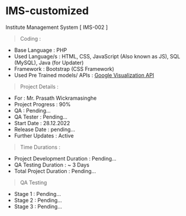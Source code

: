 # IMS-customized
Institute Management System
[ IMS-002 ]

> Coding :
- Base Language : PHP
- Used Language/s : HTML, CSS, JavaScript (Also known as JS), SQL (MySQL), Java (for Updater)
- Framework : Bootstrap (CSS Framework)
- Used Pre Trained models/ APIs : [Google Visualization API](https://developers.google.com/chart/interactive/docs/reference)

> Project Details :
- For : Mr. Prasath Wickramasinghe
- Project Progress : 90%
- QA : Pending...
- QA Tester : Pending...
- Start Date : 28.12.2022
- Release Date : pending...
- Further Updates : Active

> Time Durations : 
- Project Development Duration : Pending...
- QA Testing Duration : ~ 3 Days
- Total Project Duration : Pending...

> QA Testing
- Stage 1 : Pending...
- Stage 2 : Pending...
- Stage 3 : Pending...
